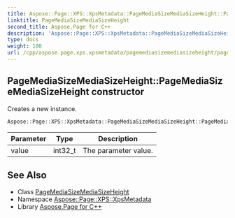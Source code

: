 ```yaml
---
title: Aspose::Page::XPS::XpsMetadata::PageMediaSizeMediaSizeHeight::PageMediaSizeMediaSizeHeight constructor
linktitle: PageMediaSizeMediaSizeHeight
second_title: Aspose.Page for C++
description: 'Aspose::Page::XPS::XpsMetadata::PageMediaSizeMediaSizeHeight::PageMediaSizeMediaSizeHeight constructor. Creates a new instance in C++.'
type: docs
weight: 100
url: /cpp/aspose.page.xps.xpsmetadata/pagemediasizemediasizeheight/pagemediasizemediasizeheight/
---
```

## PageMediaSizeMediaSizeHeight::PageMediaSizeMediaSizeHeight constructor


Creates a new instance.

```cpp
Aspose::Page::XPS::XpsMetadata::PageMediaSizeMediaSizeHeight::PageMediaSizeMediaSizeHeight(int32_t value)
```


| Parameter | Type | Description |
| --- | --- | --- |
| value | int32_t | The parameter value. |

## See Also

* Class [PageMediaSizeMediaSizeHeight](../)
* Namespace [Aspose::Page::XPS::XpsMetadata](../../)
* Library [Aspose.Page for C++](../../../)

